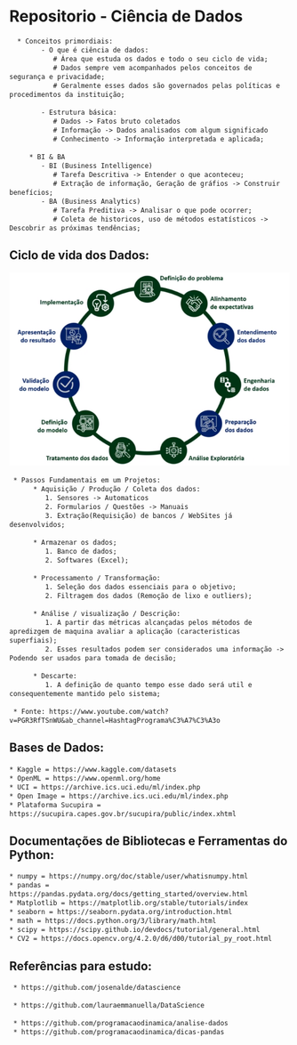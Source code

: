 # Repositorio - Ciência de Dados
      * Conceitos primordiais:
            - O que é ciência de dados:
               # Área que estuda os dados e todo o seu ciclo de vida;
               # Dados sempre vem acompanhados pelos conceitos de segurança e privacidade;
               # Geralmente esses dados são governados pelas políticas e procedimentos da instituição;

            - Estrutura básica:
               # Dados -> Fatos bruto coletados
               # Informação -> Dados analisados com algum significado
               # Conhecimento -> Informação interpretada e aplicada;

         * BI & BA
            - BI (Business Intelligence)
               # Tarefa Descritiva -> Entender o que aconteceu;
               # Extração de informação, Geração de gráfios -> Construir benefícios;
            - BA (Business Analytics)
               # Tarefa Preditiva -> Analisar o que pode ocorrer;
               # Coleta de historicos, uso de métodos estatísticos -> Descobrir as próximas tendências;

## Ciclo de vida dos Dados:
  <div align="center">
      <img src="https://github.com/Gus-1003/DataScience/blob/main/Ciclo_de_Vida_Dados.png">
  </div>

     * Passos Fundamentais em um Projetos:
          * Aquisição / Produção / Coleta dos dados:
             1. Sensores -> Automaticos
             2. Formularios / Questões -> Manuais
             3. Extração(Requisição) de bancos / WebSites já desenvolvidos;

          * Armazenar os dados;
             1. Banco de dados;
             2. Softwares (Excel);

          * Processamento / Transformação:
             1. Seleção dos dados essenciais para o objetivo;
             2. Filtragem dos dados (Remoção de lixo e outliers);

          * Análise / visualização / Descrição:
             1. A partir das métricas alcançadas pelos métodos de apredizgem de maquina avaliar a aplicação (caracteristicas superfiais);
             2. Esses resultados podem ser considerados uma informação -> Podendo ser usados para tomada de decisão;

          * Descarte:
             1. A definição de quanto tempo esse dado será util e consequentemente mantido pelo sistema;
  
     * Fonte: https://www.youtube.com/watch?v=PGR3RfTSnWU&ab_channel=HashtagPrograma%C3%A7%C3%A3o
               
## Bases de Dados:
    * Kaggle = https://www.kaggle.com/datasets
    * OpenML = https://www.openml.org/home
    * UCI = https://archive.ics.uci.edu/ml/index.php
    * Open Image = https://archive.ics.uci.edu/ml/index.php
    * Plataforma Sucupira = https://sucupira.capes.gov.br/sucupira/public/index.xhtml

## Documentações de Bibliotecas e Ferramentas do Python:
    * numpy = https://numpy.org/doc/stable/user/whatisnumpy.html
    * pandas = https://pandas.pydata.org/docs/getting_started/overview.html
    * Matplotlib = https://matplotlib.org/stable/tutorials/index
    * seaborn = https://seaborn.pydata.org/introduction.html
    * math = https://docs.python.org/3/library/math.html
    * scipy = https://scipy.github.io/devdocs/tutorial/general.html
    * CV2 = https://docs.opencv.org/4.2.0/d6/d00/tutorial_py_root.html

## Referências para estudo:
     * https://github.com/josenalde/datascience
     
     * https://github.com/lauraemmanuella/DataScience
     
     * https://github.com/programacaodinamica/analise-dados
     * https://github.com/programacaodinamica/dicas-pandas

